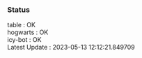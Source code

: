 ### Status


table : OK  
hogwarts : OK  
icy-bot : OK  
Latest Update : 2023-05-13 12:12:21.849709
